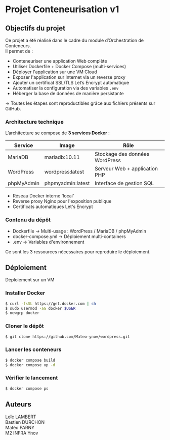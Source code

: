 # Projet Conteneurisation v1

## Objectifs du projet

Ce projet a été réalisé dans le cadre du module d’Orchestration de Conteneurs.  
Il permet de :
  - Conteneuriser une application Web complète  
  - Utiliser Dockerfile + Docker Compose (multi-services)  
  - Déployer l'application sur une VM Cloud  
  - Exposer l'application sur Internet via un reverse proxy  
  - Ajouter un certificat SSL/TLS Let’s Encrypt automatique  
  - Automatiser la configuration via des variables `.env`  
  - Héberger la base de données de manière persistante
    
=> Toutes les étapes sont reproductibles grâce aux fichiers présents sur GitHub.

### Architecture technique

L’architecture se compose de **3 services Docker** :

| Service | Image | Rôle |
|--------|------|-----|
| MariaDB | mariadb:10.11 | Stockage des données WordPress |
| WordPress | wordpress:latest | Serveur Web + application PHP |
| phpMyAdmin | phpmyadmin:latest | Interface de gestion SQL |

- Réseau Docker interne 'local'
- Reverse proxy Nginx pour l'exposition publique
- Certificats automatiques Let's Encrypt

### Contenu du dépôt

  - Dockerfile -> Multi-usage : WordPress / MariaDB / phpMyAdmin
  - docker-compose.yml -> Déploiement multi-containers
  - .env -> Variables d'environnement

Ce sont les 3 ressources nécessaires pour reproduire le déploiement.

## Déploiement

Déploiement sur un VM

### Installer Docker

```bash
$ curl -fsSL https://get.docker.com | sh
$ sudo usermod -aG docker $USER
$ newgrp docker
```

### Cloner le dépôt

```bash
$ git clone https://github.com/Mateo-ynov/wordpress.git
```

### Lancer les conteneurs

```bash
$ docker compose build
$ docker compose up -d
```

### Vérifier le lancement

```bash
$ docker compose ps
```

## Auteurs

Loïc LAMBERT  
Bastien DURCHON  
Matéo PARNY  
M2 INFRA Ynov


